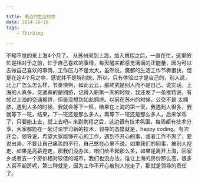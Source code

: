 ```yaml
---

title: 最近的生活状态
date: 2014-10-18
tags:
    - Thinking

---
```

不知不觉的来上海4个月了。<!--more-->
从苏州来到上海，加入携程之后，一直在忙，这里的忙是相对于之前，忙于自己喜欢的事情，每天醒来都感觉满满的正能量，因为可以去做自己喜欢的事情，工作压力不是太大，虽然说，魔都的生活工作节奏很快，但是在这4个月之中，感觉并不是特别快。所以，只有体验过才是自己的，别人说，北上广怎么怎么样，节奏快啊，如此云云，那终究是别人而不是自己。说实话，上海的人真多，交通真的是拥挤，记得入职第一天的时候，我还发了一条推特说，有想过上海的交通拥挤，但是没想到如此拥挤。以前在苏州的时候，公交不是	太拥挤，遇到人多的时候，我就会等下一班，结果在上海的第一天，我遇到人很多，我就等下一班，结果，下一班还是那么多人，再等下一班还是那么多人，后来学乖了，只要能上去，就上去吧~
来到携程之后，这边很有技术氛围，每周都有技术分享，大家都能在一起讨论学习新的技术，领导的态度就是，happy coding。有次开会，领导说，希望大家能够开心的工作，遇到不开心的事，或者工作不爽了，要说出来。不要让自己痛苦的不行，自己憋在心里不说。如果我们的同事，被别人挖走，如果是高薪挖走，那我们没办法，咱们给不起那么多，如果是离开上海，回家乡或者去一个房价相对较低的城市，我们也没办法，谁让上海的房价那么高，很多人买不起房呢，第三种就是，因为工作不开心被别人挖走了，那就是领导的责任了。